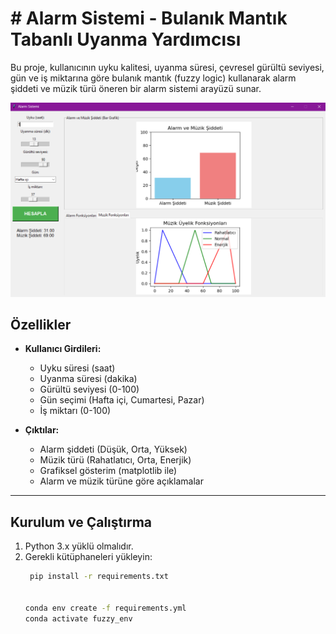 # # Alarm Sistemi - Bulanık Mantık Tabanlı Uyanma Yardımcısı

Bu proje, kullanıcının uyku kalitesi, uyanma süresi, çevresel gürültü seviyesi, gün ve iş miktarına göre bulanık mantık (fuzzy logic) kullanarak alarm şiddeti ve müzik türü öneren bir alarm sistemi arayüzü sunar.

![A resmi](https://github.com/SametURAL/ProSleep/raw/main/a.png)


## Özellikler

- **Kullanıcı Girdileri:**  
  - Uyku süresi (saat)  
  - Uyanma süresi (dakika)  
  - Gürültü seviyesi (0-100)  
  - Gün seçimi (Hafta içi, Cumartesi, Pazar)  
  - İş miktarı (0-100)  

- **Çıktılar:**  
  - Alarm şiddeti (Düşük, Orta, Yüksek)  
  - Müzik türü (Rahatlatıcı, Orta, Enerjik)  
  - Grafiksel gösterim (matplotlib ile)  
  - Alarm ve müzik türüne göre açıklamalar

---

## Kurulum ve Çalıştırma

1. Python 3.x yüklü olmalıdır.  
2. Gerekli kütüphaneleri yükleyin:  
   ```bash
    pip install -r requirements.txt


   conda env create -f requirements.yml
   conda activate fuzzy_env



